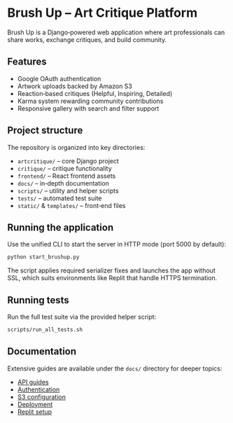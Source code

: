 # Brush Up – Art Critique Platform

Brush Up is a Django‑powered web application where art professionals can share works, exchange critiques, and build community.

## Features

- Google OAuth authentication
- Artwork uploads backed by Amazon S3
- Reaction‑based critiques (Helpful, Inspiring, Detailed)
- Karma system rewarding community contributions
- Responsive gallery with search and filter support

## Project structure

The repository is organized into key directories:

- `artcritique/` – core Django project
- `critique/` – critique functionality
- `frontend/` – React frontend assets
- `docs/` – in‑depth documentation
- `scripts/` – utility and helper scripts
- `tests/` – automated test suite
- `static/` & `templates/` – front‑end files

## Running the application

Use the unified CLI to start the server in HTTP mode (port 5000 by default):

```bash
python start_brushup.py
```

The script applies required serializer fixes and launches the app without SSL, which suits environments like Replit that handle HTTPS termination.

## Running tests

Run the full test suite via the provided helper script:

```bash
scripts/run_all_tests.sh
```

## Documentation

Extensive guides are available under the `docs/` directory for deeper topics:

- [API guides](docs/api/)
- [Authentication](docs/auth/)
- [S3 configuration](docs/s3/)
- [Deployment](docs/deployment/)
- [Replit setup](docs/replit/)

